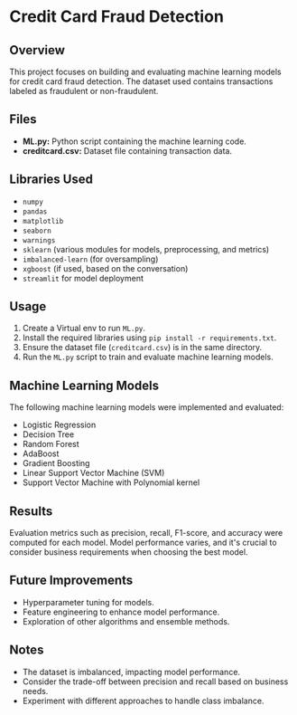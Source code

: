 # Credit Card Fraud Detection

## Overview

This project focuses on building and evaluating machine learning models for credit card fraud detection. The dataset used contains transactions labeled as fraudulent or non-fraudulent.

## Files

- **ML.py:** Python script containing the machine learning code.
- **creditcard.csv:** Dataset file containing transaction data.

## Libraries Used

- `numpy`
- `pandas`
- `matplotlib`
- `seaborn`
- `warnings`
- `sklearn` (various modules for models, preprocessing, and metrics)
- `imbalanced-learn` (for oversampling)
- `xgboost` (if used, based on the conversation)
- `streamlit` for model deployment

## Usage
1. Create a Virtual env to run `ML.py`. 
2. Install the required libraries using `pip install -r requirements.txt`.
3. Ensure the dataset file (`creditcard.csv`) is in the same directory.
4. Run the `ML.py` script to train and evaluate machine learning models.

## Machine Learning Models

The following machine learning models were implemented and evaluated:

- Logistic Regression
- Decision Tree
- Random Forest
- AdaBoost
- Gradient Boosting
- Linear Support Vector Machine (SVM)
- Support Vector Machine with Polynomial kernel

## Results

Evaluation metrics such as precision, recall, F1-score, and accuracy were computed for each model. Model performance varies, and it's crucial to consider business requirements when choosing the best model.

## Future Improvements

- Hyperparameter tuning for models.
- Feature engineering to enhance model performance.
- Exploration of other algorithms and ensemble methods.

## Notes

- The dataset is imbalanced, impacting model performance.
- Consider the trade-off between precision and recall based on business needs.
- Experiment with different approaches to handle class imbalance.
